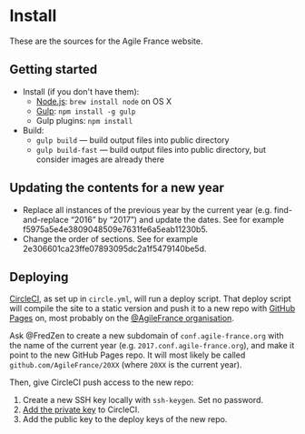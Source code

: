 # Install

These are the sources for the Agile France website.

## Getting started

* Install (if you don't have them):
    * [Node.js](https://nodejs.org): `brew install node` on OS X
    * [Gulp](http://gulpjs.com/): `npm install -g gulp`
    * Gulp plugins: `npm install`
* Build:
    * `gulp build` — build output files into public directory
    * `gulp build-fast` — build output files into public directory, but consider images are already there

## Updating the contents for a new year

- Replace all instances of the previous year by the current year (e.g. find-and-replace “2016” by “2017”) and update the dates. See for example f5975a5e4e3809048509e7631fe6a5eab11230b5.
- Change the order of sections. See for example 2e306601ca23ffe07893095dc2a1f5479140be5d.

## Deploying

[CircleCI](https://circleci.com), as set up in `circle.yml`, will run a deploy script. That deploy script will compile the site to a static version and push it to a new repo with [GitHub Pages](https://pages.github.com) on, most probably on the [@AgileFrance organisation](https://github.com/agilefrance/).

Ask @FredZen to create a new subdomain of `conf.agile-france.org` with the name of the current year (e.g. `2017.conf.agile-france.org`), and make it point to the new GitHub Pages repo. It will most likely be called `github.com/AgileFrance/20XX` (where `20XX` is the current year).

Then, give CircleCI push access to the new repo:

1. Create a new SSH key locally with `ssh-keygen`. Set no password.
2. [Add the private key](https://circleci.com/gh/agile-france/site-dessins/edit#ssh) to CircleCI.
3. Add the public key to the deploy keys of the new repo.
